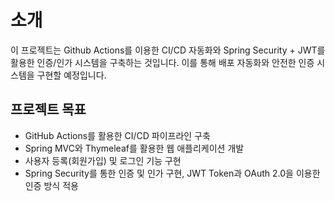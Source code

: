 # 소개
이 프로젝트는 Github Actions를 이용한 CI/CD 자동화와 Spring Security + JWT를 활용한 인증/인가 시스템을 구축하는 것입니다. 이를 통해 배포 자동화와 안전한 인증 시스템을 구현할 예정입니다.

## 프로젝트 목표
- GitHub Actions를 활용한 CI/CD 파이프라인 구축
- Spring MVC와 Thymeleaf를 활용한 웹 애플리케이션 개발
- 사용자 등록(회원가입) 및 로그인 기능 구현
- Spring Security를 통한 인증 및 인가 구현, JWT Token과 OAuth 2.0을 이용한 인증 방식 적용
